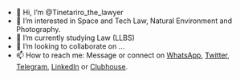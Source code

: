 - 👋 Hi, I’m @Tinetariro_the_lawyer
- 👀 I’m interested in Space and Tech Law, Natural Environment and Photography. 
- 🌱 I’m currently studying Law (LLBS) 
- 💞️ I’m looking to collaborate on ...
- 📫 How to reach me: Message or connect on [WhatsApp](https://wa.me/263777724220), [Twitter](https://mobile.twitter.com/Tinetariro), [Telegram](Telegram), [LinkedIn](https://www.linkedin.com/in/tinetariro-blessing-mushoriwa-500046140) or [Clubhouse](https://www.clubhouse.com/@tinemush). 

<!---
Tinetarirothelawyer/Tinetarirothelawyer is a ✨ special ✨ repository because its `README.md` (this file) appears on your GitHub profile.
You can click the Preview link to take a look at your changes.
--->
